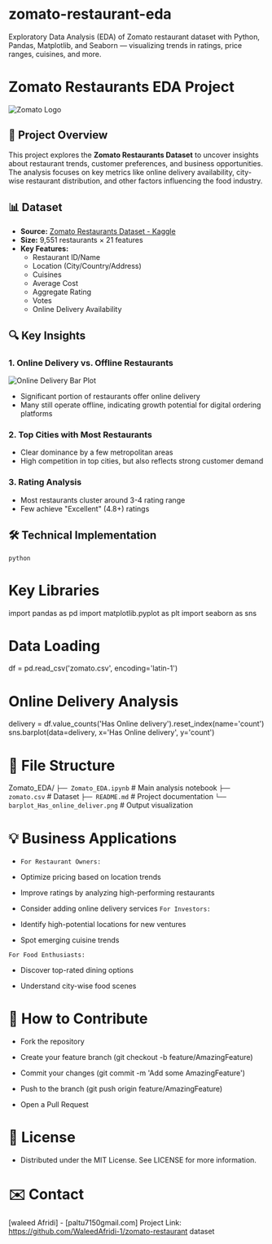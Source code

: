 # zomato-restaurant-eda
Exploratory Data Analysis (EDA) of Zomato restaurant dataset with Python, Pandas, Matplotlib, and Seaborn — visualizing trends in ratings, price ranges, cuisines, and more.


# Zomato Restaurants EDA Project

![Zomato Logo](https://b.zmtcdn.com/web_assets/b40b97e677bc7b2ca77c58c61db266fe1603954218.png)

## 📌 Project Overview
This project explores the **Zomato Restaurants Dataset** to uncover insights about restaurant trends, customer preferences, and business opportunities. The analysis focuses on key metrics like online delivery availability, city-wise restaurant distribution, and other factors influencing the food industry.

## 📊 Dataset
- **Source:** [Zomato Restaurants Dataset - Kaggle](https://www.kaggle.com/datasets/shrutimehta/zomato-restaurants-data)
- **Size:** 9,551 restaurants × 21 features
- **Key Features:** 
  - Restaurant ID/Name
  - Location (City/Country/Address)
  - Cuisines
  - Average Cost
  - Aggregate Rating
  - Votes
  - Online Delivery Availability

## 🔍 Key Insights

### 1. Online Delivery vs. Offline Restaurants
![Online Delivery Bar Plot](barplot_Has_online_deliver.png)
- Significant portion of restaurants offer online delivery
- Many still operate offline, indicating growth potential for digital ordering platforms

### 2. Top Cities with Most Restaurants
- Clear dominance by a few metropolitan areas
- High competition in top cities, but also reflects strong customer demand

### 3. Rating Analysis
- Most restaurants cluster around 3-4 rating range
- Few achieve "Excellent" (4.8+) ratings

## 🛠️ Technical Implementation
```python```
# Key Libraries
import pandas as pd
import matplotlib.pyplot as plt
import seaborn as sns

# Data Loading
df = pd.read_csv('zomato.csv', encoding='latin-1')



# Online Delivery Analysis
delivery = df.value_counts('Has Online delivery').reset_index(name='count')
sns.barplot(data=delivery, x='Has Online delivery', y='count')


# 📂 File Structure

Zomato_EDA/
```├── Zomato_EDA.ipynb```       # Main analysis notebook
```├── zomato.csv```             # Dataset
```├── README.md```              # Project documentation
```└── barplot_Has_online_deliver.png```  # Output visualization

# 💡 Business Applications
- ```For Restaurant Owners:```

- Optimize pricing based on location trends

- Improve ratings by analyzing high-performing restaurants

- Consider adding online delivery services
```For Investors:```

- Identify high-potential locations for new ventures

- Spot emerging cuisine trends

```For Food Enthusiasts:```

- Discover top-rated dining options

- Understand city-wise food scenes

 # 🤝 How to Contribute
- Fork the repository

- Create your feature branch (git checkout -b feature/AmazingFeature)

- Commit your changes (git commit -m 'Add some AmazingFeature')

- Push to the branch (git push origin feature/AmazingFeature)

- Open a Pull Request

# 📜 License
- Distributed under the MIT License. See LICENSE for more information.

 # ✉️ Contact
[waleed Afridi] - [paltu7150gmail.com]
Project Link: https://github.com/WaleedAfridi-1/zomato-restaurant dataset
